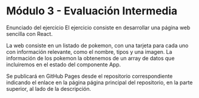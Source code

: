 # Módulo 3 - Evaluación Intermedia
Enunciado del ejercicio
El ejercicio consiste en desarrollar una página web sencilla con React.

La web consiste en un listado de pokemon, con una tarjeta para cada uno con información relevante, como el nombre, tipos y una imagen. La información de los pokemon la obtenemos de un array de datos que incluiremos en el estado del componente App.

Se publicará en GitHub Pages desde el repositorio correspondiente indicando el enlace en la página página principal del repositorio, en la parte superior, al lado de la descripción.